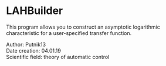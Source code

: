 # LAHBuilder

This program allows you to construct an asymptotic logarithmic 
characteristic for a user-specified transfer function.

Author: Putnik13</br>
Date creation: 04.01.19</br>
Scientific field: theory of automatic control</br>
